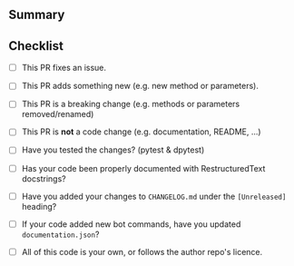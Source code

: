 ## Summary
<!-- What is this pull request for? If it fixes an issue use `close #issue-number` -->

## Checklist
<!-- Put an x inside [ ] to check it, like this: [x] -->
- [ ] This PR fixes an issue.
- [ ] This PR adds something new (e.g. new method or parameters).
- [ ] This PR is a breaking change (e.g. methods or parameters removed/renamed)
- [ ] This PR is **not** a code change (e.g. documentation, README, ...)


- [ ] Have you tested the changes? (pytest & dpytest)
- [ ] Has your code been properly documented with RestructuredText docstrings?
- [ ] Have you added your changes to `CHANGELOG.md` under the `[Unreleased]` heading?
- [ ] If your code added new bot commands, have you updated `documentation.json`?


- [ ] All of this code is your own, or follows the author repo's licence.